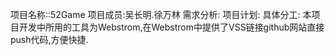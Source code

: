 项目名称::52Game 
项目成员:吴长明.徐万林
需求分析:
项目计划:
具体分工:
本项目开发中所用的工具为Webstrom,在Webstrom中提供了VSS链接github网站直接push代码,方便快捷.
